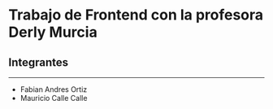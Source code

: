 # Trabajo de Frontend con la profesora **Derly Murcia**

## Integrantes

___

- Fabian Andres Ortiz
- Mauricio Calle Calle



